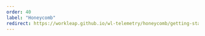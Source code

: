 ```yaml
---
order: 40
label: "Honeycomb"
redirect: https://workleap.github.io/wl-telemetry/honeycomb/getting-started/
---
```

